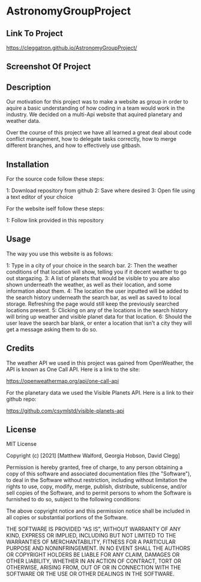 # AstronomyGroupProject

## Link To Project

https://cleggatron.github.io/AstronomyGroupProject/

## Screenshot Of Project

## Description

Our motivation for this project was to make a website as group in order to aquire a basic understanding of how coding in a team would work in the industry. We decided on a multi-Api website that aquired planetary and weather data.

Over the course of this project we have all learned a great deal about code conflict management, how to delegate tasks correctly, how to merge different branches, and how to effectively use gitbash.

## Installation

For the source code follow these steps:

1: Download repository from github
2: Save where desired
3: Open file using a text editor of your choice

For the website iself follow these steps:

1: Follow link provided in this repository

## Usage

The way you use this website is as follows:

1: Type in a city of your choice in the search bar.
2: Then the weather conditions of that location will show, telling you if it decent weather to go out stargazing.
3: A list of planets that would be visible to you are also shown underneath the weather, as well as their location, and some      information about them.
4: The location the user inputted will be added to the search history underneath the search bar, as well as saved to local storage. Refreshing the page would still keep the previously searched locations present.
5: Clicking on any of the locations in the search history will bring up weather and visible planet data for that location.
6: Should the user leave the search bar blank, or enter a location that isn't a city they will get a message asking them to do so.

## Credits

The weather API we used in this project was gained from OpenWeather, the API is known as One Call API. 
Here is a link to the site:

https://openweathermap.org/api/one-call-api

For the planetary data we used the Visible Planets API.
Here is a link to their github repo:

https://github.com/csymlstd/visible-planets-api

## License

MIT License

Copyright (c) [2021] [Matthew Walford, Georgia Hobson, David Clegg]

Permission is hereby granted, free of charge, to any person obtaining a copy of this software and associated documentation files (the "Software"), to deal in the Software without restriction, including without limitation the rights to use, copy, modify, merge, publish, distribute, sublicense, and/or sell copies of the Software, and to permit persons to whom the Software is furnished to do so, subject to the following conditions:

The above copyright notice and this permission notice shall be included in all copies or substantial portions of the Software.

THE SOFTWARE IS PROVIDED "AS IS", WITHOUT WARRANTY OF ANY KIND, EXPRESS OR IMPLIED, INCLUDING BUT NOT LIMITED TO THE WARRANTIES OF MERCHANTABILITY, FITNESS FOR A PARTICULAR PURPOSE AND NONINFRINGEMENT. IN NO EVENT SHALL THE AUTHORS OR COPYRIGHT HOLDERS BE LIABLE FOR ANY CLAIM, DAMAGES OR OTHER LIABILITY, WHETHER IN AN ACTION OF CONTRACT, TORT OR OTHERWISE, ARISING FROM, OUT OF OR IN CONNECTION WITH THE SOFTWARE OR THE USE OR OTHER DEALINGS IN THE SOFTWARE.
